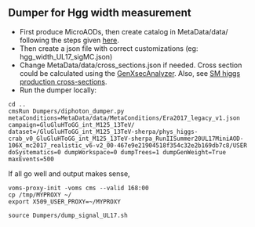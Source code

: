 ## Dumper for Hgg width measurement
* First produce MicroAODs, then create catalog in MetaData/data/ following the steps given [here](https://github.com/amrutha-k/flashgg/tree/HggWidth/MetaData#importing-datasets-from-dbs).
* Then create a json file with correct customizations (eg: hgg_width_UL17_sigMC.json)
* Change MetaData/data/cross_sections.json if needed. Cross section could be calculated using the [GenXsecAnalyzer](https://twiki.cern.ch/twiki/bin/viewauth/CMS/HowToGenXSecAnalyzer). Also, see [SM higgs production cross-sections](https://twiki.cern.ch/twiki/bin/view/LHCPhysics/CERNYellowReportPageAt1314TeV2014#s_13_5_TeV). 
* Run the dumper locally:
```
cd ..
cmsRun Dumpers/diphoton_dumper.py metaConditions=MetaData/data/MetaConditions/Era2017_legacy_v1.json campaign=GluGluHToGG_int_M125_13TeV/ dataset=/GluGluHToGG_int_M125_13TeV-sherpa/phys_higgs-crab_v0_GluGluHToGG_int_M125_13TeV-sherpa_RunIISummer20UL17MiniAOD-106X_mc2017_realistic_v6-v2_00-467e9e21904518f354c32e2b169db7c8/USER doSystematics=0 dumpWorkspace=0 dumpTrees=1 dumpGenWeight=True maxEvents=500
```
If all go well and output makes sense, 
```
voms-proxy-init -voms cms --valid 168:00
cp /tmp/MYPROXY ~/
export X509_USER_PROXY=~/MYPROXY

source Dumpers/dump_signal_UL17.sh
```

